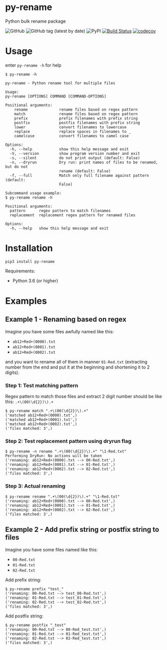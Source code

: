 # py-rename
Python bulk rename package

![GitHub](https://img.shields.io/github/license/jinalharia/py_rename)
![GitHub tag (latest by date)](https://img.shields.io/github/v/tag/jinalharia/py_rename?color=green&label=version)
![PyPI](https://img.shields.io/pypi/v/py-rename)
[![Build Status](https://travis-ci.org/jinalharia/py_rename.svg?branch=master)](https://travis-ci.org/jinalharia/py_rename)
[![codecov](https://codecov.io/gh/jinalharia/py_rename/branch/master/graph/badge.svg)](https://codecov.io/gh/jinalharia/py_rename)

# Usage
enter `py-rename -h` for help

```shell
$ py-rename -h

py-rename - Python rename tool for multiple files

Usage:
py-rename [OPTIONS] COMMAND [COMMAND-OPTIONS]

Positional arguments:
    rename              rename files based on regex pattern
    match               rename files based on regex pattern
    prefix              prefix filenames with prefix string
    postfix             postfix filenames with prefix string
    lower               convert filenames to lowercase
    replace             replace spaces in filenames to _
    camelcase           convert filenames to camel case

Options:
  -h, --help            show this help message and exit
  -V, --version         show program version number and exit
  -s, --silent          do not print output (default: False)
  -n, --dryrun          Dry run: print names of files to be renamed, but do not
                        rename (default: False)
  -f, --full            Match only full filename against pattern (default:
                        False)

Subcommand usage example:
$ py-rename rename -h

Positional arguments:
  pattern      regex pattern to match filenames
  replacement  replacement regex pattern for renamed files

Options:
  -h, --help   show this help message and exit
```

# Installation
```shell
pip3 install py-rename
```

Requirements:
* Python 3.6 (or higher)

# Examples
## Example 1 - Renaming based on regex
Imagine you have some files awfully named like this:
- `ab12+Red+(0000).txt`
- `ab12+Red+(0001).txt`
- `ab12+Red+(0002).txt`

and you want to rename all of them in manner `01-Red.txt` (extracting number from the end and put it at the beginning and shortening it to 2 digits).

### Step 1: Test matching pattern
Regex pattern to match those files and extract 2 digit number should be like this: `.+\(00(\d{2})\).+`
```shell
$ py-rename match ".+\(00(\d{2})\).+"
('matched ab12+Red+(0000).txt',)
('matched ab12+Red+(0001).txt',)
('matched ab12+Red+(0002).txt',)
('files matched: 3',)
```

### Step 2: Test replacement pattern using dryrun flag
```shell
$ py-rename -n rename ".+\(00(\d{2})\).+" "\1-Red.txt"
Performing DryRun: No actions will be taken
('renaming: ab12+Red+(0000).txt --> 00-Red.txt',)
('renaming: ab12+Red+(0001).txt --> 01-Red.txt',)
('renaming: ab12+Red+(0002).txt --> 02-Red.txt',)
('files matched: 3',)
```

### Step 3: Actual renaming
```shell
$ py-rename rename ".+\(00(\d{2})\).+" "\1-Red.txt"
('renaming: ab12+Red+(0000).txt --> 00-Red.txt',)
('renaming: ab12+Red+(0001).txt --> 01-Red.txt',)
('renaming: ab12+Red+(0002).txt --> 02-Red.txt',)
('files matched: 3',)
```

## Example 2 - Add prefix string or postfix string to files
Imagine you have some files named like this:
- `00-Red.txt`
- `01-Red.txt`
- `02-Red.txt`

Add prefix string:
```shell
$ py-rename prefix "test_"
('renaming: 00-Red.txt --> test_00-Red.txt',)
('renaming: 01-Red.txt --> test_01-Red.txt',)
('renaming: 02-Red.txt --> test_02-Red.txt',)
('files matched: 3',)
```

Add postfix string:
```shell
$ py-rename postfix "_test"
('renaming: 00-Red.txt --> 00-Red_test.txt',)
('renaming: 01-Red.txt --> 01-Red_test.txt',)
('renaming: 02-Red.txt --> 02-Red_test.txt',)
('files matched: 3',)
```
